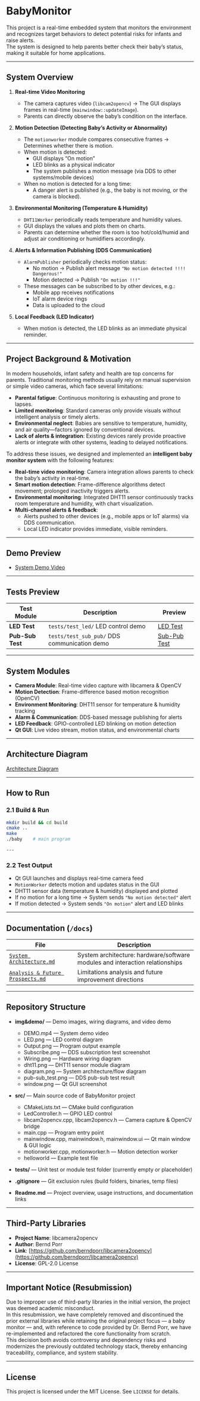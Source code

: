 # BabyMonitor  

This project is a real-time embedded system that monitors the environment and recognizes target behaviors to detect potential risks for infants and raise alerts.  
The system is designed to help parents better check their baby’s status, making it suitable for home applications.  

---

##  System Overview  

1. **Real-time Video Monitoring**  
   - The camera captures video (`libcam2opencv`) → The GUI displays frames in real-time (`mainwindow::updateImage`).  
   - Parents can directly observe the baby’s condition on the interface.  

2. **Motion Detection (Detecting Baby’s Activity or Abnormality)**  
   - The `motionworker` module compares consecutive frames → Determines whether there is motion.  
   - When motion is detected:  
     - GUI displays “On motion”  
     - LED blinks as a physical indicator  
     - The system publishes a motion message (via DDS to other systems/mobile devices)  
   - When no motion is detected for a long time:  
     - A danger alert is published (e.g., the baby is not moving, or the camera is blocked).  

3. **Environmental Monitoring (Temperature & Humidity)**  
   - `DHT11Worker` periodically reads temperature and humidity values.  
   - GUI displays the values and plots them on charts.  
   - Parents can determine whether the room is too hot/cold/humid and adjust air conditioning or humidifiers accordingly.  

4. **Alerts & Information Publishing (DDS Communication)**  
   - `AlarmPublisher` periodically checks motion status:  
     - No motion → Publish alert message `"No motion detected !!!! Dangerous!"`  
     - Motion detected → Publish `"On motion !!!"`  
   - These messages can be subscribed to by other devices, e.g.:  
     - Mobile app receives notifications  
     - IoT alarm device rings  
     - Data is uploaded to the cloud  

5. **Local Feedback (LED Indicator)**  
   - When motion is detected, the LED blinks as an immediate physical reminder.  

---

## Project Background & Motivation  

In modern households, infant safety and health are top concerns for parents. Traditional monitoring methods usually rely on manual supervision or simple video cameras, which face several limitations:  

- **Parental fatigue**: Continuous monitoring is exhausting and prone to lapses.  
- **Limited monitoring**: Standard cameras only provide visuals without intelligent analysis or timely alerts.  
- **Environmental neglect**: Babies are sensitive to temperature, humidity, and air quality—factors ignored by conventional devices.  
- **Lack of alerts & integration**: Existing devices rarely provide proactive alerts or integrate with other systems, leading to delayed notifications.  

To address these issues, we designed and implemented an **intelligent baby monitor system** with the following features:  

- **Real-time video monitoring**: Camera integration allows parents to check the baby’s activity in real-time.  
- **Smart motion detection**: Frame-difference algorithms detect movement; prolonged inactivity triggers alerts.  
- **Environmental monitoring**: Integrated DHT11 sensor continuously tracks room temperature and humidity, with chart visualization.  
- **Multi-channel alerts & feedback**:  
  - Alerts pushed to other devices (e.g., mobile apps or IoT alarms) via DDS communication.  
  - Local LED indicator provides immediate, visible reminders.  

---

##  Demo Preview  

- [System Demo Video](https://github.com/Qicoco97/UofG-RTEP-BabyMonitor/blob/master/img%26demo/DEMO.mp4)  

---

##  Tests Preview  

| Test Module              | Description                            | Preview |
|---------------------------|----------------------------------------|---------|
| **LED Test**              | `tests/test_led/` LED control demo     | [LED Test](https://github.com/Qicoco97/UofG-RTEP-BabyMonitor/blob/master/img%26demo/LED%20Test.mp4) |
| **Pub-Sub Test**          | `tests/test_sub_pub/` DDS communication demo | [Sub-Pub Test](https://github.com/Qicoco97/UofG-RTEP-BabyMonitor/blob/master/img%26demo/pub-sub_test.png) |

---

##  System Modules  

- **Camera Module**: Real-time video capture with libcamera & OpenCV  
- **Motion Detection**: Frame-difference based motion recognition (OpenCV)  
- **Environment Monitoring**: DHT11 sensor for temperature & humidity tracking  
- **Alarm & Communication**: DDS-based message publishing for alerts  
- **LED Feedback**: GPIO-controlled LED blinking on motion detection  
- **Qt GUI**: Live video stream, motion status, and environmental charts  

---

##  Architecture Diagram  

[Architecture Diagram](https://github.com/Qicoco97/UofG-RTEP-BabyMonitor/blob/master/img%26demo/Architecture%20Diagram.png)  

---

##  How to Run  

### 2.1 Build & Run  
```bash
mkdir build && cd build
cmake ..
make
./baby    # main program

---
```
###  2.2 Test Output  

- Qt GUI launches and displays real-time camera feed  
- `MotionWorker` detects motion and updates status in the GUI  
- DHT11 sensor data (temperature & humidity) displayed and plotted  
- If no motion for a long time → System sends `"No motion detected"` alert  
- If motion detected → System sends `"On motion"` alert and LED blinks  

---

##  Documentation (`/docs`)  


| File | Description |
|------|-------------|
| [`System Architecture.md`](docs/System%20Architecture.md) | System architecture: hardware/software modules and interaction relationships |
| [`Analysis & Future Prospects.md`](docs/Analysis%20%26%20Future%20Prospects.md) | Limitations analysis and future improvement directions |



---

##  Repository Structure  

- **img&demo/** — Demo images, wiring diagrams, and video demo  
  - DEMO.mp4 — System demo video  
  - LED.png — LED control diagram  
  - Output.png — Program output example  
  - Subscribe.png — DDS subscription test screenshot  
  - Wiring.png — Hardware wiring diagram  
  - dht11.png — DHT11 sensor module diagram  
  - diagram.png — System architecture/flow diagram  
  - pub-sub_test.png — DDS pub-sub test result  
  - window.png — Qt GUI screenshot  

- **src/** — Main source code of BabyMonitor project  
  - CMakeLists.txt — CMake build configuration  
  - LedController.h — GPIO LED control  
  - libcam2opencv.cpp, libcam2opencv.h — Camera capture & OpenCV bridge  
  - main.cpp — Program entry point  
  - mainwindow.cpp, mainwindow.h, mainwindow.ui — Qt main window & GUI logic  
  - motionworker.cpp, motionworker.h — Motion detection worker  
  - helloworld — Example test file  

- **tests/** — Unit test or module test folder (currently empty or placeholder)  
- **.gitignore** — Git exclusion rules (build folders, binaries, temp files)  
- **Readme.md** — Project overview, usage instructions, and documentation links  

---

##  Third-Party Libraries  

- **Project Name**: libcamera2opencv  
- **Author**: Bernd Porr  
- **Link**: [https://github.com/berndporr/libcamera2opencv](https://github.com/berndporr/libcamera2opencv)  
- **License**: GPL-2.0 License  

---

##  Important Notice (Resubmission)  

Due to improper use of third-party libraries in the initial version, the project was deemed academic misconduct.  
In this resubmission, we have completely removed and discontinued the prior external libraries while retaining the original project focus — a baby monitor — and, with reference to code provided by Dr. Bernd Porr, we have re-implemented and refactored the core functionality from scratch.  
This decision both avoids controversy and dependency risks and modernizes the previously outdated technology stack, thereby enhancing traceability, compliance, and system stability.  

---

##  License  

This project is licensed under the MIT License. See `LICENSE` for details.  
